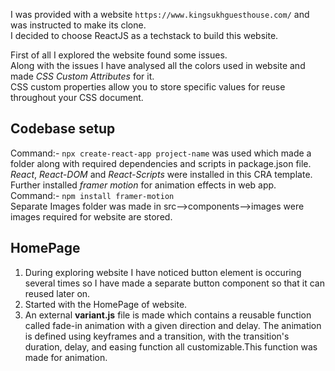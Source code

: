 I was provided with  a website ```https://www.kingsukhguesthouse.com/``` and was instructed to make its clone.\
I decided to choose ReactJS as a techstack to build this website.

First of all I explored the website found some issues.\
Along with the issues I have analysed all the colors used in website and made _CSS Custom Attributes_ for it.\
CSS custom properties allow you to store specific values for reuse throughout your CSS document.

## Codebase setup
Command:- ```npx create-react-app project-name``` was used which made a folder along with required dependencies and scripts in package.json file.\
_React_, _React-DOM_ and _React-Scripts_ were installed in this CRA template.\
Further installed _framer motion_ for animation effects in web app.\
Command:- ```npm install framer-motion```\
Separate Images folder was made in src-->components-->images were images required for website are stored.


## HomePage
1. During exploring website I have noticed button element is occuring several times so I have made a separate button component so that it can reused later on.
2. Started with the HomePage of website.
3. An external __variant.js__ file is made which contains a reusable function called fade-in animation with a given direction and delay. The animation is defined using keyframes and a transition, with the transition's duration, delay, and easing function all customizable.This function was made for animation.
